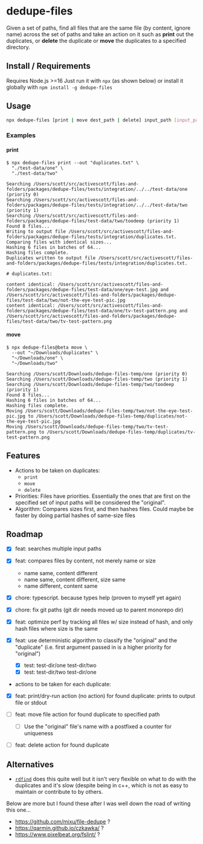 # dedupe-files

Given a set of paths, find all files that are the same file (by content, ignore name) across the set of paths and take an action on it such as **print** out the duplicates, or **delete** the duplicate or **move** the duplicates to a specified directory.

## Install / Requirements

Requires Node.js >=16
Just run it with `npx` (as shown below) or install it globally with `npm install -g dedupe-files`

## Usage

```sh
npx dedupe-files [print | move dest_path | delete] input_path [input_path...]
```

### Examples

#### print

```
$ npx dedupe-files print --out "duplicates.txt" \
  "./test-data/one" \
  "./test-data/two"

Searching /Users/scott/src/activescott/files-and-folders/packages/dedupe-files/tests/integration/../../test-data/one (priority 0)
Searching /Users/scott/src/activescott/files-and-folders/packages/dedupe-files/tests/integration/../../test-data/two (priority 1)
Searching /Users/scott/src/activescott/files-and-folders/packages/dedupe-files/test-data/two/toodeep (priority 1)
Found 8 files...
Writing to output file /Users/scott/src/activescott/files-and-folders/packages/dedupe-files/tests/integration/duplicates.txt.
Comparing files with identical sizes...
Hashing 6 files in batches of 64...
Hashing files complete.
Duplicates written to output file /Users/scott/src/activescott/files-and-folders/packages/dedupe-files/tests/integration/duplicates.txt.

# duplicates.txt:

content identical: /Users/scott/src/activescott/files-and-folders/packages/dedupe-files/test-data/one/eye-test.jpg and /Users/scott/src/activescott/files-and-folders/packages/dedupe-files/test-data/two/not-the-eye-test-pic.jpg
content identical: /Users/scott/src/activescott/files-and-folders/packages/dedupe-files/test-data/one/tv-test-pattern.png and /Users/scott/src/activescott/files-and-folders/packages/dedupe-files/test-data/two/tv-test-pattern.png
```

#### move

```
$ npx dedupe-files@beta move \
  --out "~/Downloads/duplicates" \
  "~/Downloads/one" \
  "~/Downloads/two"

Searching /Users/scott/Downloads/dedupe-files-temp/one (priority 0)
Searching /Users/scott/Downloads/dedupe-files-temp/two (priority 1)
Searching /Users/scott/Downloads/dedupe-files-temp/two/toodeep (priority 1)
Found 8 files...
Hashing 6 files in batches of 64...
Hashing files complete.
Moving /Users/scott/Downloads/dedupe-files-temp/two/not-the-eye-test-pic.jpg to /Users/scott/Downloads/dedupe-files-temp/duplicates/not-the-eye-test-pic.jpg
Moving /Users/scott/Downloads/dedupe-files-temp/two/tv-test-pattern.png to /Users/scott/Downloads/dedupe-files-temp/duplicates/tv-test-pattern.png

```

## Features

- Actions to be taken on duplicates:
  - `print`
  - `move`
  - `delete`
- Priorities: Files have priorities. Essentially the ones that are first on the specified set of input paths will be considered the "original".
- Algorithm: Compares sizes first, and then hashes files. Could maybe be faster by doing partial hashes of same-size files

## Roadmap

- [x] feat: searches multiple input paths
- [x] feat: compares files by content, not merely name or size

  - name same, content different
  - name same, content different, size same
  - name different, content same

- [x] chore: typescript. because types help (proven to myself yet again)
- [x] chore: fix git paths (git dir needs moved up to parent monorepo dir)
- [x] feat: optimize perf by tracking all files w/ size instead of hash, and only hash files where size is the same
- [x] feat: use deterministic algorithm to classify the "original" and the "duplicate" (i.e. first argument passed in is a higher priority for "original")

  - [x] test: test-dir/one test-dir/two
  - [x] test: test-dir/two test-dir/one

- actions to be taken for each duplicate:

- [x] feat: print/dry-run action (no action) for found duplicate: prints to output file or stdout

- [ ] feat: move file action for found duplicate to specified path
  - [ ] Use the "original" file's name with a postfixed a counter for uniqueness
- [ ] feat: delete action for found duplicate

## Alternatives

- [`rdfind`](https://github.com/pauldreik/rdfind) does this quite well but it isn't very flexible on what to do with the duplicates and it's slow (despite being in c++, which is not as easy to maintain or contribute to by others.

Below are more but I found these after I was well down the road of writing this one...

- https://github.com/mixu/file-dedupe ?
- https://qarmin.github.io/czkawka/ ?
- https://www.pixelbeat.org/fslint/ ?

